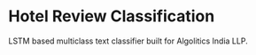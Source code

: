 # Hotel Review Classification

LSTM based multiclass text classifier built for Algolitics India LLP.
